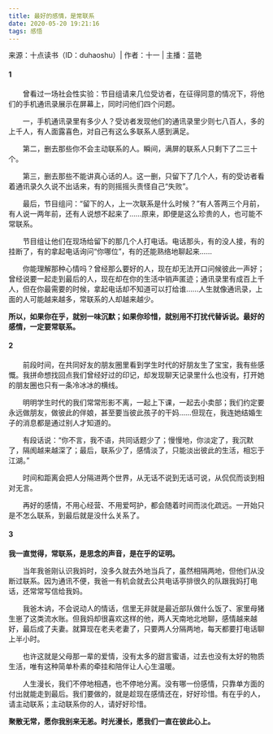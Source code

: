 ```yaml
---
title: 最好的感情，是常联系
date: 2020-05-20 19:21:16
tags: 感悟
---
```

来源：十点读书（ID：duhaoshu）| 作者：十一 | 主播：蓝艳

#### 1
　　曾看过一场社会性实验：节目组请来几位受访者，在征得同意的情况下，将他们的手机通讯录展示在屏幕上，同时问他们四个问题。

　　一，手机通讯录里有多少人？受访者发现他们的通讯录里少则七八百人，多的上千人，有人面露喜色，对自己有这么多联系人感到满足。

　　第二，删去那些你不会主动联系的人。瞬间，满屏的联系人只剩下了二三十个。

　　第三，删去那些不能讲真心话的人。这一删，只留下了几个人，有的受访者看着通讯录久久说不出话来，有的则摇摇头责怪自己“失败”。

　　最后，节目组问：“留下的人，上一次联系是什么时候？”有人答两三个月前，有人说一两年前，还有人说想不起来了……原来，即便是这么珍贵的人，也可能不常联系。

　　节目组让他们在现场给留下的那几个人打电话。电话那头，有的没人接，有的挂断了，有的拿起电话询问“你哪位”，有的还能熟络地聊起来……

　　你能理解那种心情吗？曾经那么要好的人，现在却无法开口问候彼此一声好；曾经说要一起走到最后的人，现在却在你的生活中销声匿迹；通讯录里有成百上千人，但在你最需要的时候，拿起电话却不知道可以打给谁……人生就像通讯录，上面的人可能越来越多，常联系的人却越来越少。

 **所以，如果你在乎，就别一味沉默；如果你珍惜，就别用不打扰代替诉说。最好的感情，一定要常联系。**
#### 2
　　前段时间，在共同好友的朋友圈里看到学生时代的好朋友生了宝宝，我有些感慨。我拼命想找回点我们曾经好过的印记，却发现聊天记录里什么也没有，打开她的朋友圈也只有一条冷冰冰的横线。

　　明明学生时代的我们常常形影不离，一起上下课，一起去小卖部；我们约定要永远做朋友，做彼此的伴娘，甚至要当彼此孩子的干妈……但现在，我连她结婚生子的消息都是通过别人才知道的。

　　有段话说：“你不言，我不语，共同话题少了；慢慢地，你淡定了，我沉默了，隔阂越来越深了；最后，联系少了，感情淡了，只能淡出彼此的生活，相忘于江湖。”

　　时间和距离会把人分隔进两个世界，从无话不说到无话可说，从侃侃而谈到相对无言。

　　再好的感情，不用心经营、不用爱呵护，都会随着时间而淡化疏远。一开始只是不怎么联系，到最后就是没什么关系了。

#### 3
 **我一直觉得，常联系，是思念的声音，是在乎的证明。**

　　当年我爸刚认识我妈时，没多久就去外地当兵了，虽然相隔两地，但他们从没断过联系。因为通讯不便，我爸一有机会就去公共电话亭排很久的队跟我妈打电话，还常常写信给我妈。

　　我爸木讷，不会说动人的情话，信里无非就是最近部队做什么饭了、家里母猪生崽了这类流水账。但我妈却很喜欢这样的他，两人天南地北地聊，感情越来越好，最后成了夫妻。就算现在老夫老妻了，只要两人分隔两地，每天都要打电话聊上半小时。

　　也许这就是父母那一辈的爱情，没有太多的甜言蜜语，过去也没有太好的物质生活，唯有这种简单朴素的牵挂和陪伴让人心生温暖。

　　人生漫长，我们不停地相遇，也不停地分离。没有哪一份感情，只靠单方面的付出就能走到最后。我们要做的，就是趁现在感情还在，好好珍惜。有在乎的人，请主动联系；主动联系你的人，请好好珍惜。

  **聚散无常，愿你我别来无恙。时光漫长，愿我们一直在彼此心上。**
